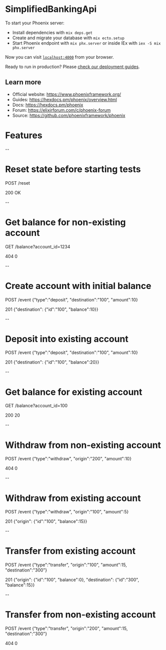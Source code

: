 # SimplifiedBankingApi

To start your Phoenix server:

  * Install dependencies with `mix deps.get`
  * Create and migrate your database with `mix ecto.setup`
  * Start Phoenix endpoint with `mix phx.server` or inside IEx with `iex -S mix phx.server`

Now you can visit [`localhost:4000`](http://localhost:4000) from your browser.

Ready to run in production? Please [check our deployment guides](https://hexdocs.pm/phoenix/deployment.html).

## Learn more

  * Official website: https://www.phoenixframework.org/
  * Guides: https://hexdocs.pm/phoenix/overview.html
  * Docs: https://hexdocs.pm/phoenix
  * Forum: https://elixirforum.com/c/phoenix-forum
  * Source: https://github.com/phoenixframework/phoenix


# Features
--
# Reset state before starting tests

POST /reset

200 OK


--
# Get balance for non-existing account

GET /balance?account_id=1234

404 0


--
# Create account with initial balance

POST /event {"type":"deposit", "destination":"100", "amount":10}

201 {"destination": {"id":"100", "balance":10}}


--
# Deposit into existing account

POST /event {"type":"deposit", "destination":"100", "amount":10}

201 {"destination": {"id":"100", "balance":20}}


--
# Get balance for existing account

GET /balance?account_id=100

200 20

--
# Withdraw from non-existing account

POST /event {"type":"withdraw", "origin":"200", "amount":10}

404 0

--
# Withdraw from existing account

POST /event {"type":"withdraw", "origin":"100", "amount":5}

201 {"origin": {"id":"100", "balance":15}}

--
# Transfer from existing account

POST /event {"type":"transfer", "origin":"100", "amount":15, "destination":"300"}

201 {"origin": {"id":"100", "balance":0}, "destination": {"id":"300", "balance":15}}

--
# Transfer from non-existing account

POST /event {"type":"transfer", "origin":"200", "amount":15, "destination":"300"}

404 0

